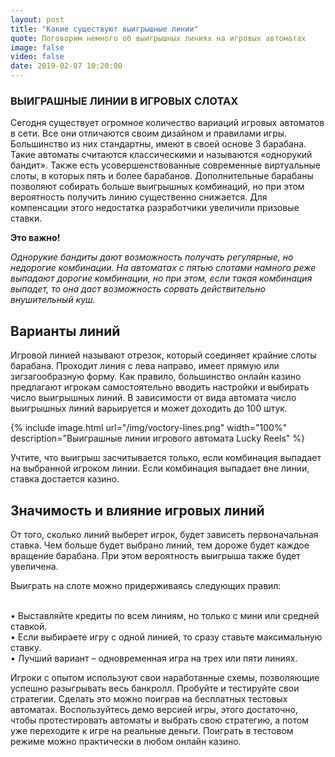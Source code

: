 ```yaml
---
layout: post
title: "Какие существуют выигрышные линии"
quote: Поговорим немного об выигрышных линиях на игровых автоматах
image: false
video: false
date: 2019-02-07 10:20:00
---
```


### ВЫИГРАШНЫЕ ЛИНИИ В ИГРОВЫХ СЛОТАХ

Сегодня существует огромное количество вариаций игровых автоматов в сети. Все они отличаются своим дизайном и правилами игры. Большинство из них стандартны, имеют в своей основе 3 барабана. Такие автоматы считаются классическими и называются «однорукий бандит». Также есть усовершенствованные современные виртуальные слоты, в которых пять и более барабанов. Дополнительные барабаны позволяют собирать больше выигрышных комбинаций, но при этом вероятность получить линию существенно снижается. Для компенсации этого недостатка разработчики увеличили призовые ставки.

<strong>Это важно!</strong>

<i>Однорукие бандиты дают возможность получать регулярные, но недорогие комбинации. На автоматах с пятью слотами намного реже выпадают дорогие комбинации, но при этом, если такая комбинация выпадет, то она даст возможность сорвать действительно внушительный куш.</i>

## Варианты линий

Игровой линией называют отрезок, который соединяет крайние слоты барабана. Проходит линия с лева направо, имеет прямую или зигзагообразную форму. Как правило, большинство онлайн казино предлагают игрокам самостоятельно вводить настройки и выбирать число выигрышных линий. В зависимости от вида автомата число выигрышных линий варьируется и может доходить до 100 штук.

{% include image.html url="/img/voctory-lines.png" width="100%" description="Выиграшные линии игрового автомата Lucky Reels" %}

Учтите, что выигрыш засчитывается только, если комбинация выпадает на выбранной игроком линии. Если комбинация выпадает вне линии, ставка достается казино.

## Значимость и влияние игровых линий

От того, сколько линий выберет игрок, будет зависеть первоначальная ставка. Чем больше будет выбрано линий, тем дороже будет каждое вращение барабана. При этом вероятность выигрыша также будет увеличена. 

Выиграть на слоте можно придерживаясь следующих правил:

<br>• Выставляйте кредиты по всем линиям, но только с мини или средней ставкой.
<br>• Если выбираете игру с одной линией, то сразу ставьте максимальную ставку.
<br>• Лучший вариант – одновременная игра на трех или пяти линиях.

Игроки с опытом используют свои наработанные схемы, позволяющие успешно разыгрывать весь банкролл. Пробуйте и тестируйте свои стратегии. Сделать это можно поиграв на бесплатных тестовых автоматах. Воспользуйтесь демо версией игры, этого достаточно, чтобы протестировать автоматы и выбрать свою стратегию, а потом уже переходите к игре на реальные деньги. Поиграть в тестовом режиме можно практически в любом онлайн казино. 
